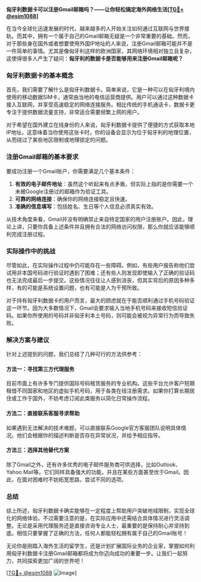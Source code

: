 **匈牙利数据卡可以注册Gmail邮箱吗？——让你轻松搞定海外网络生活[[TG💪+ @esim1088](https://t.me/s/esim1088)]**

在当今全球化迅速发展的时代，越来越多的人开始关注如何通过互联网与世界接轨。而其中，拥有一个属于自己的Gmail邮箱无疑是一个非常重要的基础。然而，对于那些身在国外或者想要使用外国IP地址的人来说，注册Gmail邮箱可能并不是一件简单的事情。尤其是像匈牙利这样的欧洲国家，其网络环境相对独立且复杂，这使得很多人产生了疑问：**匈牙利的数据卡是否能够用来注册Gmail邮箱呢？**

### 匈牙利数据卡的基本概念

首先，我们需要了解什么是匈牙利数据卡。简单来说，它是一种可以在匈牙利境内使用的移动数据SIM卡，通常由当地的电信运营商提供。用户可以通过这种数据卡接入互联网，并享受高速稳定的网络连接服务。相比传统的手机通话卡，数据卡更专注于提供数据流量支持，非常适合需要频繁上网的用户。

对于希望在国外建立在线身份的人来说，匈牙利数据卡提供了便捷的方式获取本地IP地址。这意味着当你使用这张卡时，你的设备会显示为位于匈牙利的地理位置，从而绕过了某些地区限制或地理锁定的问题。

### 注册Gmail邮箱的基本要求

要成功注册一个Gmail账户，你需要满足几个基本条件：

1. **有效的电子邮件地址**：虽然这个听起来有点矛盾，但实际上指的是你需要一个未被Google注册过的邮箱作为验证工具。
2. **可靠的网络连接**：确保你的网络连接稳定且快速。
3. **准确的信息填写**：包括姓名、生日等个人信息必须真实有效。

从技术角度来看，Gmail并没有明确禁止来自特定国家的用户注册账户。因此，理论上讲，只要你具备上述条件并且拥有合法的网络访问权限，那么你就应该能够顺利完成注册过程。

### 实际操作中的挑战

尽管如此，在实际操作过程中仍可能存在一些障碍。例如，有些用户报告称他们尝试用非本国号码进行验证时遇到了困难；还有些人则发现即使输入了正确的验证码也无法完成最后一步提交。这些情况往往让人感到沮丧，但其实背后的原因多种多样，有的可能是系统设置问题，也有可能是人为干预所致。

对于持有匈牙利数据卡的用户而言，最大的顾虑就在于能否顺利通过手机号码验证这一环节。因为大多数情况下，Gmail会要求输入当地手机号码来接收短信验证码。如果你所使用的号码并非匈牙利本土号码，则可能会被视为异常行为而导致失败。

### 解决方案与建议

针对上述提到的问题，我们总结了几种可行的方法供参考：

#### 方法一：寻找第三方代理服务
目前市面上有许多专门提供国际号码租赁服务的专业机构。这些平台允许客户短期租借不同国家和地区的虚拟手机号码，用于各类在线注册需求。如果你打算长期居住或工作于国外，不妨考虑订阅此类服务以简化日常操作流程。

#### 方法二：直接联系客服寻求帮助
如果遇到无法解决的技术难题，可以直接联系Google官方客服团队说明具体情况。他们会根据你的描述判断是否存在异常状况，并给予相应指导。

#### 方法三：选择其他替代方案
除了Gmail之外，还有许多优秀的电子邮件服务商可供选择，比如Outlook、Yahoo Mail等。它们同样具备强大的功能，并且在某些方面甚至优于Gmail。因此，在面对困难时不妨拓宽思路，尝试不同的选项。

### 总结

综上所述，匈牙利数据卡确实能够在一定程度上帮助用户突破地域限制，实现全球化的网络体验。不过需要注意的是，在实际应用中还需结合具体情况进行灵活调整。无论是采用代理服务还是直接咨询专业人士，最重要的是保持耐心并坚持到底。相信只要掌握了正确的方法，任何人都能轻松拥有属于自己的Gmail账号！

无论你是刚踏入海外生活的留学生，还是计划扩展国际业务的企业家，掌握如何利用匈牙利数据卡注册Gmail邮箱都将成为你迈向成功的重要一步。让我们一起努力，共同探索更加广阔的世界吧！

[[TG💪+ @esim1088](https://t.me/s/esim1088) ![Image](https://i.postimg.cc/4NQfJmqS/Snipaste-2025-05-13-00-14-12.png)]